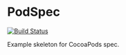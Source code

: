 # PodSpec

[![Build Status](https://travis-ci.org/ElfSundae/PodSpec.svg)](https://travis-ci.org/ElfSundae/PodSpec)

Example skeleton for CocoaPods spec.
